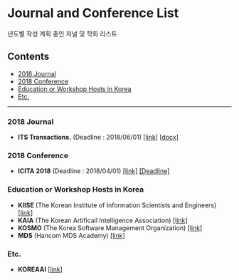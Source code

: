 # Journal and Conference List

년도별 작성 계획 중인 저널 및 학회 리스트

## Contents

* [2018 Journal](#2018--Journal)
* [2018 Conference](#2018--Conference)
* [Education or Workshop Hosts in Korea](#Education--or--Workshop--Host--in--Korea)
* [Etc.](#Etc.)
***

### 2018 Journal
- **ITS Transactions.** (Deadline : 2018/06/01) [[link]](https://www.ieee-itss.org/its-transactions) [[docx]](https://docs.wixstatic.com/ugd/3a8387_72a4c7096667445c8beaaadd0ee4efc2.docx?dn=CFP%20Special%20Issue%20on%20ITS%20empowered%20by%20AI%20technologie....docx)

### 2018 Conference
- **ICITA 2018** (Deadline : 2018/04/01) [[link]](http://www.icita.org/) [[Deadline]](http://www.icita.org/dates.jsp)

### Education or Workshop Hosts in Korea
- **KIISE** (The Korean Institute of Information Scientists and Engineers) [[link]](http://www.kiise.or.kr/academy/main/main.fa)
- **KAIA** (The Korean Artificail Intelligence Association) [[link]](http://aiassociation.kr/)
- **KOSMO** (The Korea Software Management Organization) [[link]](http://www.ikosmo.co.kr/)
- **MDS** (Hancom MDS Academy) [[link]](http://www.mdsacademy.co.kr/)

### Etc.
- **KOREAAI** [[link]](https://www.koreaai.org/)
